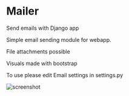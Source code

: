 # Mailer
Send emails with Django app

Simple email sending module for webapp.

File attachments possible

Visuals made with bootstrap


To use please edit Email settings in settings.py


![screenshot](https://user-images.githubusercontent.com/28755960/110161181-4eefed80-7ded-11eb-87a6-6e2eada4efa9.png)

